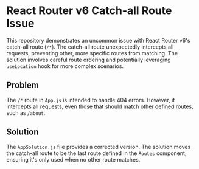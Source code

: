# React Router v6 Catch-all Route Issue

This repository demonstrates an uncommon issue with React Router v6's catch-all route (`/*`).  The catch-all route unexpectedly intercepts all requests, preventing other, more specific routes from matching.  The solution involves careful route ordering and potentially leveraging `useLocation` hook for more complex scenarios.

## Problem

The `/*` route in `App.js` is intended to handle 404 errors. However, it intercepts all requests, even those that should match other defined routes, such as `/about`.

## Solution

The `AppSolution.js` file provides a corrected version. The solution moves the catch-all route to be the last route defined in the `Routes` component, ensuring it's only used when no other route matches.